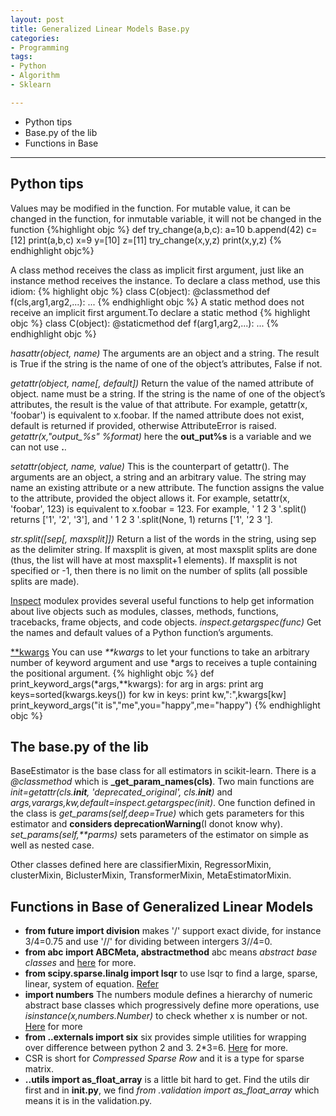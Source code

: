```yaml
---
layout: post
title: Generalized Linear Models Base.py
categories:
- Programming
tags:
- Python
- Algorithm
- Sklearn

---
```

* Python tips
* Base.py of the lib
* Functions in Base


---


## Python tips
Values may be modified in the function. For mutable value, it can be changed in the function, for inmutable variable, it will not be changed in the function
{%highlight objc %}
def try_change(a,b,c):
	a=10
	b.append(42)
	c=[12]
	print(a,b,c)
x=9
y=[10]
z=[11]
try_change(x,y,z)
print(x,y,z)
{% endhighlight objc%}

A class method receives the class as implicit first argument, just like an instance method receives the instance. To declare a class method, use this idiom:
{% highlight objc %}
class C(object):
	@classmethod
	def f(cls,arg1,arg2,...):
		...
{% endhighlight objc %}
A static method does not receive an implicit first argument.To declare a static method
{% highlight objc %}
class C(object):
	@staticmethod
	def f(arg1,arg2,...):
		...
{% endhighlight objc %}


*hasattr(object, name)* The arguments are an object and a string. The result is True if the string is the name of one of the object’s attributes, False if not.


*getattr(object, name[, default])* Return the value of the named attribute of object. name must be a string. If the string is the name of one of the object’s attributes, the result is the value of that attribute. For example, getattr(x, 'foobar') is equivalent to x.foobar. If the named attribute does not exist, default is returned if provided, otherwise AttributeError is raised. *getattr(x,"output_%s" %format)* here the **out_put%s** is a variable and we can not use **.**.


*setattr(object, name, value)* This is the counterpart of getattr(). The arguments are an object, a string and an arbitrary value. The string may name an existing attribute or a new attribute. The function assigns the value to the attribute, provided the object allows it. For example, setattr(x, 'foobar', 123) is equivalent to x.foobar = 123. For example, ' 1  2   3  '.split() returns ['1', '2', '3'], and '  1  2   3  '.split(None, 1) returns ['1', '2   3  '].

     

*str.split([sep[, maxsplit]])* Return a list of the words in the string, using sep as the delimiter string. If maxsplit is given, at most maxsplit splits are done (thus, the list will have at most maxsplit+1 elements). If maxsplit is not specified or -1, then there is no limit on the number of splits (all possible splits are made).

[Inspect](https://docs.python.org/2/library/inspect.html) modulex provides several useful functions to help get information about live objects such as modules, classes, methods, functions, tracebacks, frame objects, and code objects. *inspect.getargspec(func)* Get the names and default values of a Python function’s arguments.

[\*\*kwargs](https://docs.python.org/2/tutorial/controlflow.html#keyword-arguments) You can use *\*\*kwargs* to let your functions to take an arbitrary number of keyword argument and use *args to receives a tuple containing the positional argument.
{% highlight objc %}
def print_keyword_args(*args,**kwargs):
	for arg in args:
		print arg
	keys=sorted(kwargs.keys())
	for kw in keys:
		print kw,":",kwargs[kw]
print_keyword_args("it is","me",you="happy",me="happy")
{% endhighlight objc %}


## The base.py of the lib
BaseEstimator is the base class for all estimators in scikit-learn. There is a *@classmethod* which is **_get_param_names(cls)**. Two main functions are *init=getattr(cls.__init__, 'deprecated_original', cls.__init__)* and *args,varargs,kw,default=inspect.getargspec(init)*. One function defined in the class is *get_params(self,deep=True)* which gets parameters for this estimator and **considers deprecationWarning**(I donot know why).  *set_params(self,\*\*parms)* sets parameters of the estimator on simple as well as nested case.

Other classes defined here are classifierMixin, RegressorMixin, clusterMixin, BiclusterMixin, TransformerMixin, MetaEstimatorMixin.



## Functions in Base of Generalized Linear Models
- **from __future__ import division** makes '/' support exact divide, for instance 3/4=0.75 and use '//' for dividing between intergers 3//4=0.
- **from abc import ABCMeta, abstractmethod** abc means *abstract base classes* and [here](https://docs.python.org/2/library/abc.html) for more.
- **from scipy.sparse.linalg import lsqr** to use lsqr to find a large, sparse, linear, system of equation. [Refer](http://docs.scipy.org/doc/scipy-0.13.0/reference/generated/scipy.sparse.linalg.lsqr.html)
- **import numbers** The numbers module defines a hierarchy of numeric abstract base classes which progressively define more operations, use *isinstance(x,numbers.Number)* to check whether x is number or not. [Here](https://docs.python.org/2/library/numbers.html) for more
- **from ..externals import six** six provides simple utilities for wrapping over difference between python 2 and 3. 2*3=6. [Here](https://pythonhosted.org/six/) for more.
- CSR is short for *Compressed Sparse Row* and it is a type for sparse matrix.
- **..utils import as_float_array** is a little bit hard to get. Find the utils dir first and in **__init__.py**, we find *from .validation import as_float_array* which means it is in the validation.py.

